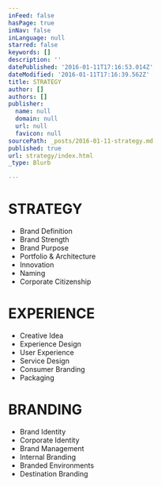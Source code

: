 ```yaml
---
inFeed: false
hasPage: true
inNav: false
inLanguage: null
starred: false
keywords: []
description: ''
datePublished: '2016-01-11T17:16:53.014Z'
dateModified: '2016-01-11T17:16:39.562Z'
title: STRATEGY
author: []
authors: []
publisher:
  name: null
  domain: null
  url: null
  favicon: null
sourcePath: _posts/2016-01-11-strategy.md
published: true
url: strategy/index.html
_type: Blurb

---
```

# STRATEGY

* Brand Definition
* Brand Strength
* Brand Purpose
* Portfolio & Architecture
* Innovation
* Naming
* Corporate Citizenship

# EXPERIENCE

* Creative Idea
* Experience Design
* User Experience
* Service Design
* Consumer Branding
* Packaging

# BRANDING

* Brand Identity
* Corporate Identity
* Brand Management
* Internal Branding
* Branded Environments
* Destination Branding